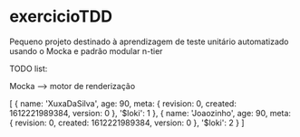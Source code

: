 # exercicioTDD
Pequeno projeto destinado à aprendizagem de teste unitário automatizado usando o Mocka e padrão modular n-tier

TODO list:

Mocka --> motor de renderização



[
  {
    name: 'XuxaDaSilva',
    age: 90,
    meta: { revision: 0, created: 1612221989384, version: 0 },
    '$loki': 1
  },
  {
    name: 'Joaozinho',
    age: 90,
    meta: { revision: 0, created: 1612221989384, version: 0 },
    '$loki': 2
  }
]